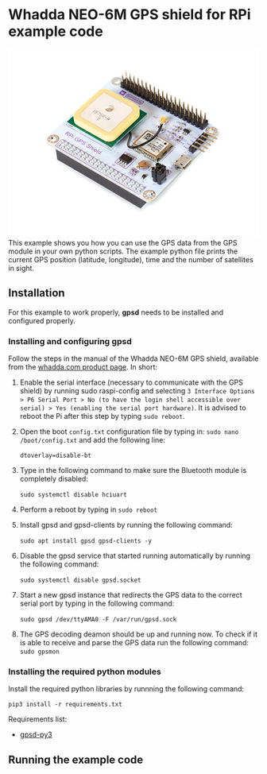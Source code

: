 # Whadda NEO-6M GPS shield for RPi example code

![](./pictures/wpsh456.jpg)
This example shows you how you can use the GPS data from the GPS module in your own python scripts.
The example python file prints the current GPS position (latitude, longitude), time and the number of satellites in sight.

## Installation

For this example to work properly, **gpsd** needs to be installed and configured properly. 

### Installing and configuring gpsd
Follow the steps in the manual of the Whadda NEO-6M GPS shield, available from the [whadda.com product page](http://www.velleman.eu/products/view/?id=461496&lang=en). In short:


1. Enable the serial interface (necessary to communicate with the GPS shield) by running 
sudo raspi-config and selecting ```3 Interface Options > P6 Serial Port > No (to have the login shell accessible over serial) > Yes (enabling the serial port hardware)```. 
It is advised to reboot the Pi after this step by typing ```sudo reboot```.
2. Open the  boot ```config.txt``` configuration file by typing in: ```sudo nano /boot/config.txt``` and add the following line:
    ```
    dtoverlay=disable-bt
    ```
3. Type in the following command to make sure the Bluetooth module is completely disabled:

    ```sudo systemctl disable hciuart```

4. Perform a reboot by typing in ```sudo reboot```

5. Install gpsd and gpsd-clients by running the following command:

    ```sudo apt install gpsd gpsd-clients -y```

6. Disable the gpsd service that started running automatically by running the following command:

    ```sudo systemctl disable gpsd.socket```

7. Start a new gpsd instance that redirects the GPS data to the correct serial port by typing in the following command:

    ```sudo gpsd /dev/ttyAMA0 -F /var/run/gpsd.sock```

8. The GPS decoding deamon should be up and running now. To check if it is able to receive and parse the GPS data run the following command: ```sudo gpsmon```

### Installing the required python modules

Install the required python libraries by runnning the following command:

```
pip3 install -r requirements.txt
```

Requirements list:
* [gpsd-py3](https://github.com/MartijnBraam/gpsd-py3)

## Running the example code




